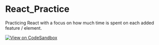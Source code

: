 # React_Practice
Practicing React with a focus on how much time is spent on each added feature / element.


[![View on CodeSandbox](https://codesandbox.io/static/img/play-codesandbox.svg)](https://codesandbox.io/s/github/theblockchainarborist/React_Practice/tree/react_practice_app/)
